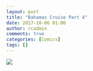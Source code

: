 ```yaml
---
layout: post
title: "Bahamas Cruise Part 4"
date: 2017-10-06 01:00
author: rcadmin
comments: true
categories: [Comics]
tags: []
---
```

<a href="../comics/2017/10/06/bahamas-cruise-part-4"><img src="http://dl.bitsmack.com/comics/20171006.jpg" /></a>
